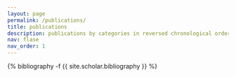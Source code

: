 ```yaml
---
layout: page
permalink: /publications/
title: publications
description: publications by categories in reversed chronological order. generated by jekyll-scholar.
nav: flase
nav_order: 1
---
```

<!-- _pages/publications.md -->
<div class="publications">

{% bibliography -f {{ site.scholar.bibliography }} %}

</div>
